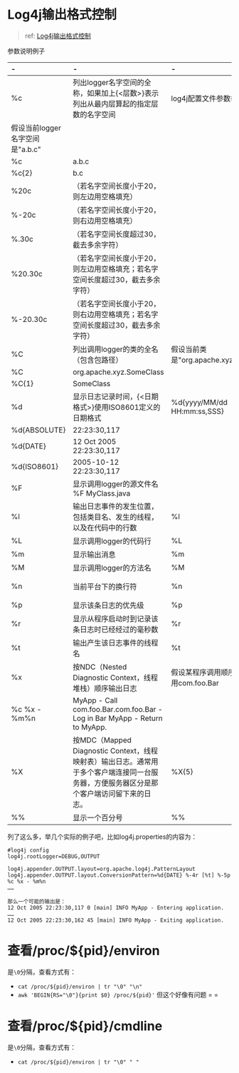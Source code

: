 
# Log4j输出格式控制
> ref: [Log4j输出格式控制](http://avaj.iteye.com/blog/246088)

参数说明例子

| - | - | - | - |
| :--- | :--- | :--- | :--- |
| %c | 列出logger名字空间的全称，如果加上{<层数>}表示列出从最内层算起的指定层数的名字空间  | log4j配置文件参数举例 | 输出显示媒介 |
| 假设当前logger名字空间是"a.b.c" |
| %c | a.b.c |
| %c{2} |  b.c |
| %20c |   （若名字空间长度小于20，则左边用空格填充） |
| %-20c |  （若名字空间长度小于20，则右边用空格填充） |
| %.30c |  （若名字空间长度超过30，截去多余字符） |
| %20.30c | （若名字空间长度小于20，则左边用空格填充；若名字空间长度超过30，截去多余字符） |
| %-20.30c | （若名字空间长度小于20，则右边用空格填充；若名字空间长度超过30，截去多余字符）|
| %C | 列出调用logger的类的全名（包含包路径） | 假设当前类是"org.apache.xyz.SomeClass" |
| %C | org.apache.xyz.SomeClass |
| %C{1} |  SomeClass |
| %d | 显示日志记录时间，{<日期格式>}使用ISO8601定义的日期格式 |  %d{yyyy/MM/dd HH:mm:ss,SSS} | 2005/10/12 22:23:30,117 |
| %d{ABSOLUTE} | 22:23:30,117 |
| %d{DATE} |   12 Oct 2005 22:23:30,117 |
| %d{ISO8601} | 2005-10-12 22:23:30,117 |
| %F | 显示调用logger的源文件名 %F  MyClass.java |
| %l | 输出日志事件的发生位置，包括类目名、发生的线程，以及在代码中的行数 | %l | MyClass.main(MyClass.java:129) |
| %L | 显示调用logger的代码行 | %L | 129 |
| %m | 显示输出消息 | %m | This is a message for debug. |
| %M | 显示调用logger的方法名 | %M | main |
| %n | 当前平台下的换行符 | %n | Windows平台下表示\r\n; UNIX平台下表示\n |
| %p | 显示该条日志的优先级 | %p | INFO |
| %r | 显示从程序启动时到记录该条日志时已经经过的毫秒数 | %r | 1215 |
| %t | 输出产生该日志事件的线程名 | %t | MyClass |
| %x | 按NDC（Nested Diagnostic Context，线程堆栈）顺序输出日志 | 假设某程序调用顺序是MyApp调用com.foo.Bar |
| %c %x - %m%n | MyApp - Call com.foo.Bar.com.foo.Bar - Log in Bar MyApp - Return to MyApp. |
| %X | 按MDC（Mapped Diagnostic Context，线程映射表）输出日志。通常用于多个客户端连接同一台服务器，方便服务器区分是那个客户端访问留下来的日志。 | %X{5} | 记录代号为5的客户端的日志） |
| %% | 显示一个百分号 | %% | % |
 
列了这么多，举几个实际的例子吧，比如log4j.properties的内容为：
```
#log4j config
log4j.rootLogger=DEBUG,OUTPUT

log4j.appender.OUTPUT.layout=org.apache.log4j.PatternLayout
log4j.appender.OUTPUT.layout.ConversionPattern=%d{DATE} %-4r [%t] %-5p %c %x - %m%n
……
 
那么一个可能的输出是：
12 Oct 2005 22:23:30,117 0 [main] INFO MyApp - Entering application.
…… 
12 Oct 2005 22:23:30,162 45 [main] INFO MyApp - Exiting application.
```


# 查看/proc/${pid}/environ
是`\0`分隔，查看方式有：
* `cat /proc/${pid}/environ | tr "\0" "\n"`
* `awk 'BEGIN{RS="\0"}{print $0} /proc/${pid}'`  但这个好像有问题 = =

# 查看/proc/${pid}/cmdline
是`\0`分隔，查看方式有：
* `cat /proc/${pid}/environ | tr "\0" " "`


